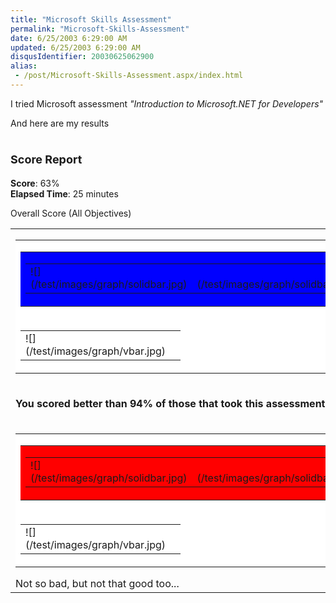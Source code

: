 ```yaml
---
title: "Microsoft Skills Assessment"
permalink: "Microsoft-Skills-Assessment"
date: 6/25/2003 6:29:00 AM
updated: 6/25/2003 6:29:00 AM
disqusIdentifier: 20030625062900
alias:
 - /post/Microsoft-Skills-Assessment.aspx/index.html
---
```




I tried Microsoft assessment *"Introduction to Microsoft.NET for 
Developers"*
<!-- more -->

And here are my results 

# <font size="4">Score Report</font>

**Score**: 63%  
**Elapsed Time**: 25 minutes 

Overall Score (All Objectives)  

<table>
  <tbody>
  <tr></tr>
  <tr>
    <td valign="top" width="349">
      <table id="Table3" cellspacing="0" cellpadding="0" width="205" bgcolor="#ffffff" border="0">
        <tbody>
        <tr>
          <td colspan="5">
            <table id="Table4" cellspacing="0" cellpadding="0" width="100%" bgcolor="#c0c0c0" border="0">
              <tbody>
              <tr>
                <td width="43%" bgcolor="blue">
                  <table id="Table5" cellspacing="0" cellpadding="0" width="100%" border="0">
                    <tbody>
                    <tr>
                      <td width="50%">![](/test/images/graph/solidbar.jpg)</td>
                      <td align="right" width="50%">![](/test/images/graph/solidbar.jpg)</td></tr></tbody></table></td>
                <td align="right" width="37%">![](/test/images/graph/solidbar.jpg)</td></tr></tbody></table></td></tr>
        <tr>
          <td valign="top" width="20%">
            <table id="Table6" cellspacing="0" cellpadding="0" width="100%" border="0"><tbody>
              <tr>
                <td valign="top" width="50%">![](/test/images/graph/vbar.jpg)</td>
                <td valign="top" align="right" width="50%"></td></tr></tbody></table></td>
          <td valign="top" align="right" width="20%"></td>
          <td valign="top" align="right" width="20%"></td>
          <td valign="top" align="right" width="20%"></td>
          <td valign="top" align="right" width="20%"></td></tr></tbody></table></td>
    <td valign="top" align="left" width="374">
      

   63% (19/30) 
</td></tr>
  <tr>
    <td valign="top" align="left" width="755" colspan="2">
      

**You scored better than 94% of those that took 
      this assessment**  
</td></tr>
  <tr>
    <td valign="top" width="349">
      <table id="Table7" cellspacing="0" cellpadding="0" width="205" bgcolor="#ffffff" border="0">
        <tbody>
        <tr>
          <td colspan="5">
            <table id="Table8" cellspacing="0" cellpadding="0" width="100%" bgcolor="#c0c0c0" border="0">
              <tbody>
              <tr>
                <td width="94%" bgcolor="red">
                  <table id="Table9" cellspacing="0" cellpadding="0" width="100%" border="0">
                    <tbody>
                    <tr>
                      <td width="50%">![](/test/images/graph/solidbar.jpg)</td>
                      <td align="right" width="50%">![](/test/images/graph/solidbar.jpg)</td></tr></tbody></table></td>
                <td align="right" width="6%">![](/test/images/graph/solidbar.jpg)</td></tr></tbody></table></td></tr>
        <tr>
          <td valign="top" width="20%">
            <table id="Table10" cellspacing="0" cellpadding="0" width="100%" border="0"><tbody>
              <tr>
                <td valign="top" width="50%">![](/test/images/graph/vbar.jpg)</td>
                <td valign="top" align="right" width="50%"></td></tr></tbody></table></td>
          <td valign="top" align="right" width="20%"></td>
          <td valign="top" align="right" width="20%"></td>
          <td valign="top" align="right" width="20%"></td>
          <td valign="top" align="right" width="20%"></td></tr></tbody></table>  
Not 
      so bad, but not that good too...  
</td>
    <td valign="top" align="left" width="374">
      

   94% 
  
</td></tr></tbody></table>
